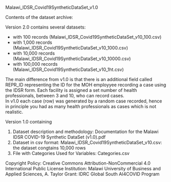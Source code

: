 Malawi_IDSR_Covid19SyntheticDataSet_v1.0

Contents of the dataset archive:

Version 2.0 contains several datasets:
- with 100 records (Malawi_IDSR_Covid19SyntheticDataSet_v10_100.csv)
- with 1,000 records (Malawi_IDSR_Covid19SyntheticDataSet_v10_1000.csv)
- with 10,000 records (Malawi_IDSR_Covid19SyntheticDataSet_v10_10000.csv)
- with 100,000 records (Malawi_IDSR_Covid19SyntheticDataSet_v10_1ht.csv)

The main difference from v1.0 is that there is an additional field called REPR_ID representing the ID for the MOH employyee recording a case using the IDSR form. Each facility is assigned a set number of health professionals, between 3 and 10, who can record cases.  
In v1.0 each case (row) was generated by a random case recorded, hence in principle you had as many health professionals as cases which is not realistic.


Version 1.0 containing 

1. Dataset description and methodology: Documentation for the Malawi IDSR COVID-19 Synthetic DataSet (v1.0).pdf
2. Dataset in csv format: Malawi_IDSR_Covid19SyntheticDataSet_v10.csv: the dataset congtains 10,000 rows
3. File with Categories Used for Variables: Categories.csv




Copyright Policy: Creative Commons Attribution-NonCommercial 4.0 International Public License
Institution: Malawi University of Business and Applied Sciences, A. Taylor
Grant: IDRC Global South AI4COVID Program
